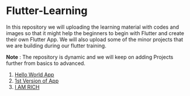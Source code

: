 # Flutter-Learning

In this repository we will uploading the learning material with codes and images so that it might help the beginners to begin with Flutter and create their own Flutter App. We will also upload some of the minor projects that we are building during our flutter training.

<b>Note</b> : The repository is dynamic and we will keep on adding Projects further from basics to advanced.

1. <a href = "https://github.com/deepika-jangid/Flutter-Learning/tree/master/Hello%20World">Hello World App</a>
2. <a href = "https://github.com/deepika-jangid/Flutter-Learning/tree/master/1st%20V%20App">1st Version of App</a>
3. <a href = "https://github.com/deepika-jangid/Flutter-Learning/tree/master/I%20AM%20RICH">I AM RICH</a>
